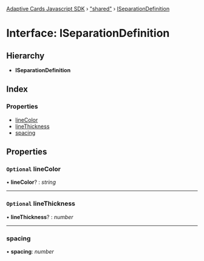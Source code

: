 [Adaptive Cards Javascript SDK](../README.md) › ["shared"](../modules/_shared_.md) › [ISeparationDefinition](_shared_.iseparationdefinition.md)

# Interface: ISeparationDefinition

## Hierarchy

* **ISeparationDefinition**

## Index

### Properties

* [lineColor](_shared_.iseparationdefinition.md#optional-linecolor)
* [lineThickness](_shared_.iseparationdefinition.md#optional-linethickness)
* [spacing](_shared_.iseparationdefinition.md#spacing)

## Properties

### `Optional` lineColor

• **lineColor**? : *string*

___

### `Optional` lineThickness

• **lineThickness**? : *number*

___

###  spacing

• **spacing**: *number*
